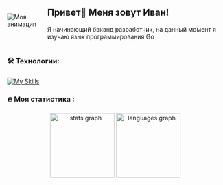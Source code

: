 
<div style="display: flex; align-items: center;">
    <div style="margin-right: 20px;">
        <img src="https://github.com/egonelbre/gophers/blob/master/.thumb/animation/2bit-sprite/demo.gif" alt="Моя анимация" style="max-width: 300px; height: auto;">
    </div>
    <div>
        <h2>Привет👋 Меня зовут Иван!</h2>
        <p>Я начинающий бэкэнд разработчик, на данный момент я изучаю язык программирования Go</p>
    </div>
</div>

###


<h3 align="left">🛠 Технологии:</h3>

###

[![My Skills](https://skillicons.dev/icons?i=go,postgres,js,html,css,git,linux)](https://skillicons.dev)

###


<h3 align="left">🔥   Моя статистика :</h3>

###

<div align="center">
  <img src="https://github-readme-stats.vercel.app/api?username=gznrf&hide_title=false&hide_rank=false&show_icons=true&include_all_commits=true&count_private=true&disable_animations=false&theme=holi&locale=en&hide_border=false&order=1" height="150" alt="stats graph"  />
  <img src="https://github-readme-stats.vercel.app/api/top-langs?username=gznrf&locale=en&hide_title=false&layout=compact&card_width=320&langs_count=5&theme=holi&hide_border=false&order=2" height="150" alt="languages graph"  />
</div>

###
